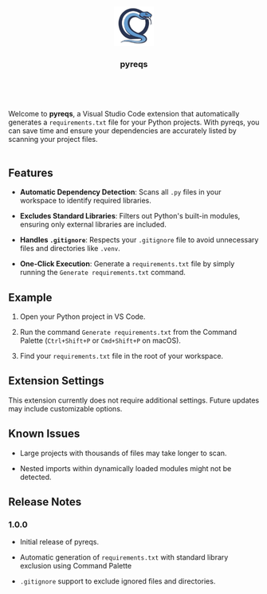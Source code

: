 

<br />
<div align="center">
  <a>
    <img src="pyrequs_extension/images/icon.png" alt="Logo" width="80" height="80">
  </a>

  <h3 align="center">pyreqs</h3>
</div>
<br />
<br />
<br />

Welcome to **pyreqs**, a Visual Studio Code extension that automatically generates a ```requirements.txt``` file for your Python projects. With pyreqs, you can save time and ensure your dependencies are accurately listed by scanning your project files.
<br />
<br />
## Features


- **Automatic Dependency Detection**: Scans all ```.py``` files in your workspace to identify required libraries.

- **Excludes Standard Libraries**: Filters out Python's built-in modules, ensuring only external libraries are included.

- **Handles ```.gitignore```**: Respects your ```.gitignore``` file to avoid unnecessary files and directories like ```.venv```.

- **One-Click Execution**: Generate a ```requirements.txt``` file by simply running the ```Generate requirements.txt``` command.

## Example

1. Open your Python project in VS Code.

2. Run the command ```Generate requirements.txt``` from the Command Palette (```Ctrl+Shift+P``` or ```Cmd+Shift+P``` on macOS).

3. Find your ```requirements.txt``` file in the root of your workspace.


## Extension Settings

This extension currently does not require additional settings. Future updates may include customizable options.

## Known Issues

- Large projects with thousands of files may take longer to scan.

- Nested imports within dynamically loaded modules might not be detected.

## Release Notes

### 1.0.0

- Initial release of pyreqs.

- Automatic generation of ```requirements.txt``` with standard library exclusion using Command Palette

- ```.gitignore``` support to exclude ignored files and directories.
